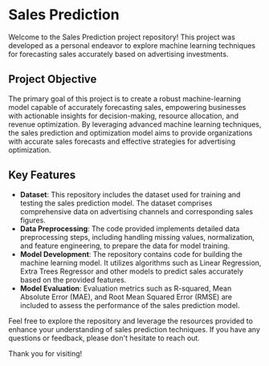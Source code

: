 # Sales Prediction

Welcome to the Sales Prediction project repository! This project was developed as a personal endeavor to explore machine learning techniques for forecasting sales accurately based on advertising investments.

## Project Objective

The primary goal of this project is to create a robust machine-learning model capable of accurately forecasting sales, empowering businesses with actionable insights for decision-making, resource allocation, and revenue optimization. By leveraging advanced machine learning techniques, the sales prediction and optimization model aims to provide organizations with accurate sales forecasts and effective strategies for advertising optimization.

## Key Features

- **Dataset**: This repository includes the dataset used for training and testing the sales prediction model. The dataset comprises comprehensive data on advertising channels and corresponding sales figures.
- **Data Preprocessing**: The code provided implements detailed data preprocessing steps, including handling missing values, normalization, and feature engineering, to prepare the data for model training.
- **Model Development**: The repository contains code for building the machine learning model. It utilizes algorithms such as Linear Regression, Extra Trees Regressor and other models to predict sales accurately based on the provided features.
- **Model Evaluation**: Evaluation metrics such as R-squared, Mean Absolute Error (MAE), and Root Mean Squared Error (RMSE) are included to assess the performance of the sales prediction model.

Feel free to explore the repository and leverage the resources provided to enhance your understanding of sales prediction techniques. If you have any questions or feedback, please don't hesitate to reach out.

Thank you for visiting!
